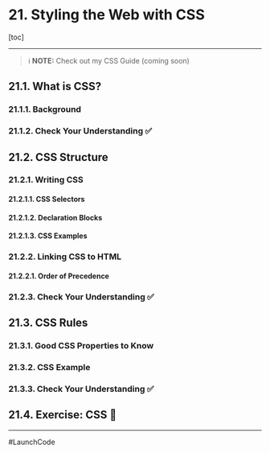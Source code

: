 # 21. Styling the Web with CSS

[toc]

---

> :information_source: **NOTE:** Check out my CSS Guide (coming soon)

## 21.1. What is CSS?

### 21.1.1. Background

### 21.1.2. Check Your Understanding :white_check_mark:

## 21.2. CSS Structure

### 21.2.1. Writing CSS

#### 21.2.1.1. CSS Selectors

#### 21.2.1.2. Declaration Blocks

#### 21.2.1.3. CSS Examples

### 21.2.2. Linking CSS to HTML

#### 21.2.2.1. Order of Precedence

### 21.2.3. Check Your Understanding :white_check_mark:

## 21.3. CSS Rules

### 21.3.1. Good CSS Properties to Know

### 21.3.2. CSS Example

### 21.3.3. Check Your Understanding :white_check_mark:

## 21.4. Exercise: CSS :runner:

---

#LaunchCode

